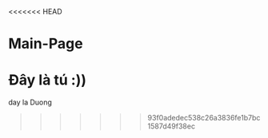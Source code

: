 <<<<<<< HEAD
# Main-Page
Đây là tú :))
=======
day la Duong
>>>>>>> 93f0adedec538c26a3836fe1b7bc1587d49f38ec
